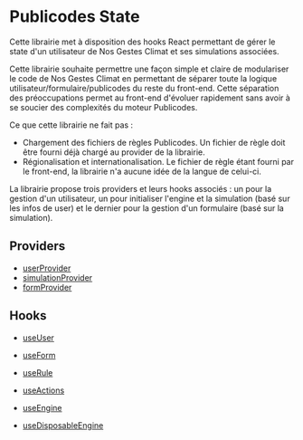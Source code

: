 # Publicodes State

Cette librairie met à disposition des hooks React permettant de gérer le state
d'un utilisateur de Nos Gestes Climat et ses simulations associées.

Cette librairie souhaite permettre une façon simple et claire de modulariser le
code de Nos Gestes Climat en permettant de séparer toute la logique
utilisateur/formulaire/publicodes du reste du front-end. Cette séparation des
préoccupations permet au front-end d'évoluer rapidement sans avoir à se soucier
des complexités du moteur Publicodes.

Ce que cette librairie ne fait pas :

- Chargement des fichiers de règles Publicodes. Un fichier de règle doit être
fourni déjà chargé au provider de la librairie.
- Régionalisation et internationalisation. Le fichier de règle étant fourni par
le front-end, la librairie n'a aucune idée de la langue de celui-ci.

La librairie propose trois providers et leurs hooks associés : un pour la
gestion d'un utilisateur, un pour initialiser l'engine et la simulation (basé
sur les infos de user) et le dernier pour la gestion d'un formulaire (basé sur
la simulation).

## Providers

- [userProvider](./userProvider/index.ts)
- [simulationProvider](./simulationProvider/index.ts)
- [formProvider](./formProvider/index.ts)

## Hooks

- [useUser](./useUser/index.ts)

- [useForm](./useForm/index.ts)

- [useRule](./useRule/index.ts)
- [useActions](./useUser/index.ts)

- [useEngine](./useEngine/index.ts)
- [useDisposableEngine](./useDisposableEngine/index.ts)
